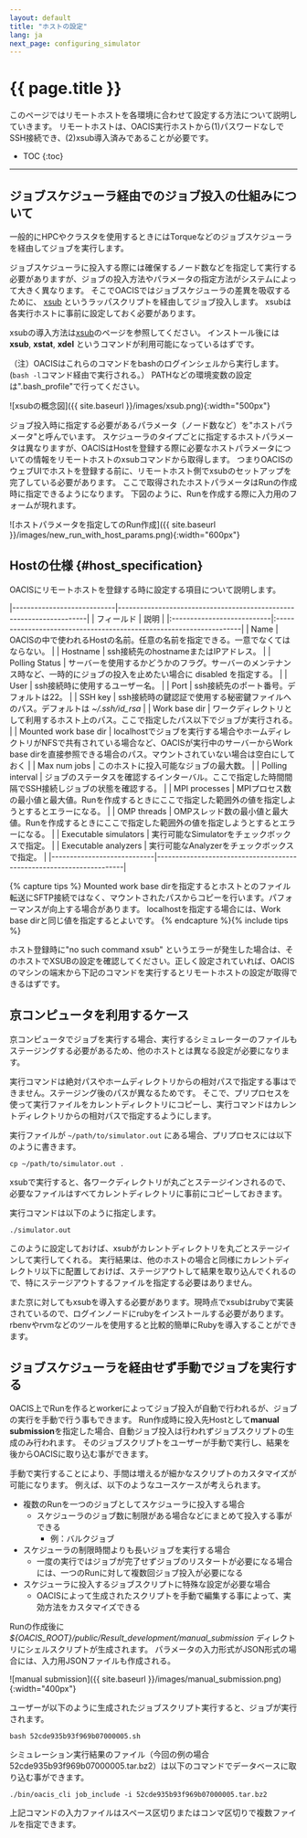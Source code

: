 ```yaml
---
layout: default
title: "ホストの設定"
lang: ja
next_page: configuring_simulator
---
```


# {{ page.title }}

このページではリモートホストを各環境に合わせて設定する方法について説明していきます。
リモートホストは、OACIS実行ホストから(1)パスワードなしでSSH接続でき、(2)xsub導入済みであることが必要です。

* TOC
{:toc}

---

## ジョブスケジューラ経由でのジョブ投入の仕組みについて

一般的にHPCやクラスタを使用するときにはTorqueなどのジョブスケジューラを経由してジョブを実行します。

ジョブスケジューラに投入する際には確保するノード数などを指定して実行する必要がありますが、ジョブの投入方法やパラメータの指定方法がシステムによって大きく異なります。
そこでOACISではジョブスケジューラの差異を吸収するために、 [xsub](https://github.com/crest-cassia/xsub) というラッパスクリプトを経由してジョブ投入します。
xsubは各実行ホストに事前に設定しておく必要があります。

xsubの導入方法は[xsub](https://github.com/crest-cassia/xsub)のページを参照してください。
インストール後には **xsub**, **xstat**, **xdel** というコマンドが利用可能になっているはずです。

（注）OACISはこれらのコマンドをbashのログインシェルから実行します。
(`bash -l`コマンド経由で実行される。）
PATHなどの環境変数の設定は".bash\_profile"で行ってください。

![xsubの概念図]({{ site.baseurl }}/images/xsub.png){:width="500px"}

ジョブ投入時に指定する必要があるパラメータ（ノード数など）を"ホストパラメータ"と呼んでいます。
スケジューラのタイプごとに指定するホストパラメータは異なりますが、OACISはHostを登録する際に必要なホストパラメータについての情報をリモートホストのxsubコマンドから取得します。
つまりOACISのウェブUIでホストを登録する前に、リモートホスト側でxsubのセットアップを完了している必要があります。
ここで取得されたホストパラメータはRunの作成時に指定できるようになります。
下図のように、Runを作成する際に入力用のフォームが現れます。

![ホストパラメータを指定してのRun作成]({{ site.baseurl }}/images/new_run_with_host_params.png){:width="600px"}

## Hostの仕様 {#host_specification}

OACISにリモートホストを登録する時に設定する項目について説明します。

|----------------------------|---------------------------------------------------------------------|
| フィールド                 | 説明                                                                |
|:---------------------------|:--------------------------------------------------------------------|
| Name                       | OACISの中で使われるHostの名前。任意の名前を指定できる。一意でなくてはならない。 |
| Hostname                   | ssh接続先のhostnameまたはIPアドレス。 |
| Polling Status             | サーバーを使用するかどうかのフラグ。サーバーのメンテナンス時など、一時的にジョブの投入を止めたい場合に disabled を指定する。 |
| User                       | ssh接続時に使用するユーザー名。 |
| Port                       | ssh接続先のポート番号。デフォルトは22。 |
| SSH key                    | ssh接続時の鍵認証で使用する秘密鍵ファイルへのパス。デフォルトは *~/.ssh/id_rsa* |
| Work base dir              | ワークディレクトリとして利用するホスト上のパス。ここで指定したパス以下でジョブが実行される。 |
| Mounted work base dir      | localhostでジョブを実行する場合やホームディレクトリがNFSで共有されている場合など、OACISが実行中のサーバーからWork base dirを直接参照できる場合のパス。マウントされていない場合は空白にしておく |
| Max num jobs               | このホストに投入可能なジョブの最大数。 |
| Polling interval           | ジョブのステータスを確認するインターバル。ここで指定した時間間隔でSSH接続しジョブの状態を確認する。 |
| MPI processes              | MPIプロセス数の最小値と最大値。Runを作成するときにここで指定した範囲外の値を指定しようとするとエラーになる。 |
| OMP threads                | OMPスレッド数の最小値と最大値。Runを作成するときにここで指定した範囲外の値を指定しようとするとエラーになる。 |
| Executable simulators      | 実行可能なSimulatorをチェックボックスで指定。 |
| Executable analyzers       | 実行可能なAnalyzerをチェックボックスで指定。 |
|----------------------------|---------------------------------------------------------------------|

{% capture tips %}
Mounted work base dirを指定するとホストとのファイル転送にSFTP接続ではなく、マウントされたパスからコピーを行います。パフォーマンスが向上する場合があります。
localhostを指定する場合には、Work base dirと同じ値を指定するとよいです。
{% endcapture %}{% include tips %}

ホスト登録時に"no such command xsub" というエラーが発生した場合は、そのホストでXSUBの設定を確認してください。正しく設定されていれば、OACISのマシンの端末から下記のコマンドを実行するとリモートホストの設定が取得できるはずです。

## 京コンピュータを利用するケース

京コンピュータでジョブを実行する場合、実行するシミュレーターのファイルもステージングする必要があるため、他のホストとは異なる設定が必要になります。

実行コマンドは絶対パスやホームディレクトリからの相対パスで指定する事はできません。ステージング後のパスが異なるためです。
そこで、プリプロセスを使って実行ファイルをカレントディレクトリにコピーし、実行コマンドはカレントディレクトリからの相対パスで指定するようにします。

実行ファイルが `~/path/to/simulator.out` にある場合、プリプロセスには以下のように書きます。

```shell
cp ~/path/to/simulator.out .
```

xsubで実行すると、各ワークディレクトリが丸ごとステージインされるので、必要なファイルはすべてカレントディレクトリに事前にコピーしておきます。

実行コマンドは以下のように指定します。

```shell
./simulator.out
```

このように設定しておけば、xsubがカレントディレクトリを丸ごとステージインして実行してくれる。
実行結果は、他のホストの場合と同様にカレントディレクトリ以下に配置しておけば、ステージアウトして結果を取り込んでくれるので、特にステージアウトするファイルを指定する必要はありません。

また京に対してもxsubを導入する必要があります。現時点でxsubはrubyで実装されているので、ログインノードにrubyをインストールする必要があります。
rbenvやrvmなどのツールを使用すると比較的簡単にRubyを導入することができます。

## ジョブスケジューラを経由せず手動でジョブを実行する

OACIS上でRunを作るとworkerによってジョブ投入が自動で行われるが、ジョブの実行を手動で行う事もできます。
Run作成時に投入先Hostとして**manual submission**を指定した場合、自動ジョブ投入は行われずジョブスクリプトの生成のみ行われます。
そのジョブスクリプトをユーザーが手動で実行し、結果を後からOACISに取り込む事ができます。

手動で実行することにより、手間は増えるが細かなスクリプトのカスタマイズが可能になります。
例えば、以下のようなユースケースが考えられます。

- 複数のRunを一つのジョブとしてスケジューラに投入する場合
    - スケジューラのジョブ数に制限がある場合などにまとめて投入する事ができる
        - 例：バルクジョブ
- スケジューラの制限時間よりも長いジョブを実行する場合
    - 一度の実行ではジョブが完了せずジョブのリスタートが必要になる場合には、一つのRunに対して複数回ジョブ投入が必要になる
- スケジューラに投入するジョブスクリプトに特殊な設定が必要な場合
    - OACISによって生成されたスクリプトを手動で編集する事によって、実効方法をカスタマイズできる

Runの作成後に *${OACIS_ROOT}/public/Result_development/manual_submission* ディレクトリにシェルスクリプトが生成されます。
パラメータの入力形式がJSON形式の場合には、入力用JSONファイルも作成される。

![manual submission]({{ site.baseurl }}/images/manual_submission.png){:width="400px"}

ユーザーが以下のように生成されたジョブスクリプト実行すると、ジョブが実行されます。

```shell
bash 52cde935b93f969b07000005.sh
```

シミュレーション実行結果のファイル（今回の例の場合 52cde935b93f969b07000005.tar.bz2）は以下のコマンドでデータベースに取り込む事ができます。

```shell
./bin/oacis_cli job_include -i 52cde935b93f969b07000005.tar.bz2
```

上記コマンドの入力ファイルはスペース区切りまたはコンマ区切りで複数ファイルを指定できます。

